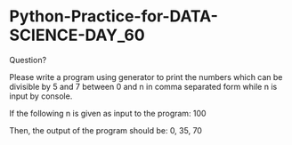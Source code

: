 # Python-Practice-for-DATA-SCIENCE-DAY_60
Question?

Please write a program using generator to print the numbers which can be divisible by 5 and 7 between 0 and n in comma separated form while n is input by console.

If the following n is given as input to the program: 100 

Then, the output of the program should be: 0, 35, 70
